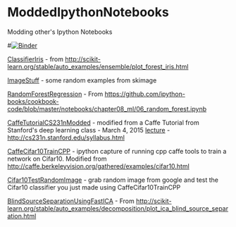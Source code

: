 # ModdedIpythonNotebooks
Modding other's Ipython Notebooks

#[![Binder](http://mybinder.org/badge.svg)](http://mybinder.org:/repo/trackdr/moddedipythonnotebooks)

[ClassifierIris](https://github.com/TrackDR/ModdedIpythonNotebooks/blob/master/ClassifierIris.ipynb) - from http://scikit-learn.org/stable/auto_examples/ensemble/plot_forest_iris.html

[ImageStuff](https://github.com/TrackDR/ModdedIpythonNotebooks/blob/master/ImageStuff.ipynb) - some random examples from skimage

[RandomForestRegression](https://github.com/TrackDR/ModdedIpythonNotebooks/blob/master/RandomForestRegression.ipynb) - From https://github.com/ipython-books/cookbook-code/blob/master/notebooks/chapter08_ml/06_random_forest.ipynb

[CaffeTutorialCS231nModded](https://github.com/TrackDR/ModdedIpythonNotebooks/blob/master/caffetutorialCS231nModded.ipynb) - modified from a Caffe Tutorial from Stanford's deep learning class - March 4, 2015 [lecture](http://cs231n.stanford.edu/syllabus_winter2015.html) - http://cs231n.stanford.edu/syllabus.html

[CaffeCifar10TrainCPP](https://github.com/TrackDR/ModdedIpythonNotebooks/blob/master/CaffeCifar10TrainCPP.ipynb) - ipython capture of running cpp caffe tools to train a network on Cifar10.  Modified from http://caffe.berkeleyvision.org/gathered/examples/cifar10.html

[Cifar10TestRandomImage](https://github.com/TrackDR/ModdedIpythonNotebooks/blob/master/Cifar10TestRandomImage.ipynb) - grab random image from google and test the Cifar10 classifier you just made using CaffeCifar10TrainCPP

[BlindSourceSeparationUsingFastICA](https://github.com/TrackDR/ModdedIpythonNotebooks/blob/master/BlindSourceSeparationUsingFastICA.ipynb) - From http://scikit-learn.org/stable/auto_examples/decomposition/plot_ica_blind_source_separation.html
